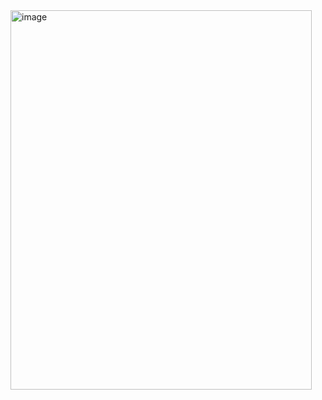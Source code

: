 <img width="482" height="607" alt="image" src="https://github.com/user-attachments/assets/6650d977-a375-4c7e-88ea-1154a307aca6" />

